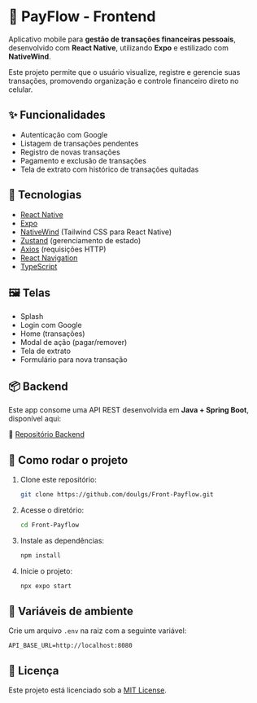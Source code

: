 # 💸 PayFlow - Frontend

Aplicativo mobile para **gestão de transações financeiras pessoais**, desenvolvido com **React Native**, utilizando **Expo** e estilizado com **NativeWind**.

Este projeto permite que o usuário visualize, registre e gerencie suas transações, promovendo organização e controle financeiro direto no celular.

## ✨ Funcionalidades

- Autenticação com Google
- Listagem de transações pendentes
- Registro de novas transações
- Pagamento e exclusão de transações
- Tela de extrato com histórico de transações quitadas

## 🧪 Tecnologias

- [React Native](https://reactnative.dev/)
- [Expo](https://expo.dev/)
- [NativeWind](https://www.nativewind.dev/) (Tailwind CSS para React Native)
- [Zustand](https://github.com/pmndrs/zustand) (gerenciamento de estado)
- [Axios](https://axios-http.com/) (requisições HTTP)
- [React Navigation](https://reactnavigation.org/)
- [TypeScript](https://www.typescriptlang.org/)

## 🖼️ Telas

- Splash
- Login com Google
- Home (transações)
- Modal de ação (pagar/remover)
- Tela de extrato
- Formulário para nova transação

## 📦 Backend

Este app consome uma API REST desenvolvida em **Java + Spring Boot**, disponível aqui:

🔗 [Repositório Backend](https://github.com/doulgs/Back-Payflow)

## 🚀 Como rodar o projeto

1. Clone este repositório:
   ```bash
   git clone https://github.com/doulgs/Front-Payflow.git

2. Acesse o diretório:
   ```bash
   cd Front-Payflow
   ```

3. Instale as dependências:

   ```bash
   npm install
   ```

4. Inicie o projeto:

   ```bash
   npx expo start
   ```

## 🔐 Variáveis de ambiente

Crie um arquivo `.env` na raiz com a seguinte variável:

```
API_BASE_URL=http://localhost:8080
```

## 📄 Licença

Este projeto está licenciado sob a [MIT License](LICENSE).

